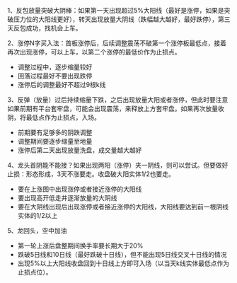 1、反包放量突破大阴棒：如果第一天出现超过5%大阳线（最好是涨停，如果是突破压力位的大阳线更好），转天出现放量大阴线（跌幅越大越好，最好跌停），第三天反包成功，找机会上车。

2、涨停N字买入法：首板涨停后，后续调整震荡不破第一个涨停板最低点，接着再次出现涨停，可以上车，以第二个涨停的最低价作为止损点。
- 调整过程中，逐步缩量较好
- 回落过程最好不要出现跌停
- 涨停后的调整最好不超过9根k线

3、反弹（放量）过后持续缩量下跌，之后出现放量大阳或者涨停，但此时要注意如果前期有平台套牢盘，可能会出现震荡，来释放上方套牢盘。如果再次放量收阴，将最低点作为止损点，入场。
- 前期要有足够多的阴跌调整
- 调整期间要逐步缩量至地量
- 涨停后第二天出现放量洗盘，成交量越大越好

4、龙头首阴能不能接？如果出现两阳（涨停）夹一阴线，则可以尝试。但要做好止损：形态形成，3天不涨要走。收盘破大阳实体1/2也要走。
- 要在上涨图中出现涨停或者接近涨停的大阳线
- 要出现高开低走并逐渐放量的大阴线
- 要在大阴线出现后出现涨停或者接近涨停的大阳线，大阳线要达到前一根阴线实体的1/2以上

5、龙回头，空中加油
- 第一轮上涨后盘整期间换手率要长期大于20%
- 跌破5日线和10日线（最好跌破十日线），但不能出现5日线交叉十日线的情况
- 出现5%以上大阳线收盘回到十日线上方即可入场（以当天k线实体最低点作为止损点位）。
